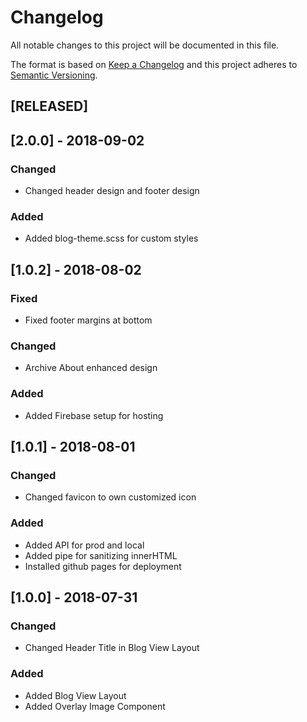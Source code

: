 # Changelog
All notable changes to this project will be documented in this file.

The format is based on [Keep a Changelog](http://keepachangelog.com/en/1.0.0/)
and this project adheres to [Semantic Versioning](http://semver.org/spec/v2.0.0.html).

## [RELEASED] 
## [2.0.0] - 2018-09-02 
### Changed 
- Changed header design and footer design 

### Added 
- Added blog-theme.scss for custom styles

## [1.0.2] - 2018-08-02 
### Fixed 
- Fixed footer margins at bottom 
 
### Changed 
- Archive About enhanced design 

### Added 
- Added Firebase setup for hosting

## [1.0.1] - 2018-08-01 
### Changed 
- Changed favicon to own customized icon 

### Added
- Added API for prod and local
- Added pipe for sanitizing innerHTML 
- Installed github pages for deployment

## [1.0.0] - 2018-07-31
### Changed 
- Changed Header Title in Blog View Layout 

### Added 
- Added Blog View Layout 
- Added Overlay Image Component
